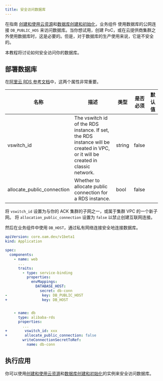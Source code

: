 ```yaml
---
title: 安全访问数据库
---
```


在指南 [创建和使用云资源](./provision-and-consume-database)和[数据库创建和初始化](./provision-and-initiate-database)，业务组件
使用数据库的公网连接 `DB_PUBLIC_HOS` 来访问数据库。当你想试用，创建 PoC，或在云提供商集群之外使用数据库时，这是必要的。但是，对于数据库的生产使用来说，它是不安全的。

本教程将讨论如何安全访问你的数据库。

## 部署数据库

在[阿里云 RDS 参考文档](./terraform/alibaba-rds)中，这两个属性非常重要。

| 名称                         | 描述                                                                                                                             | 类型     | 是否必须  | 默认值 |
|----------------------------|--------------------------------------------------------------------------------------------------------------------------------|--------|-------|-----|
| vswitch_id                 | The vswitch id of the RDS instance. If set, the RDS instance will be created in VPC, or it will be created in classic network. | string | false |     |
| allocate_public_connection | Whether to allocate public connection for a RDS instance.                                                                      | bool   | false |     |

将 `vswitch_id` 设置为与你的 ACK 集群的子网之一，或属于集群 VPC 的一个新子网。
将 `allocation_public_connection` 设置为 `false` 以禁止创建互联网连接。

然后在业务组件中使用 `DB_HOST`，通过私有网络连接安全地连接数据库。

```yaml
apiVersion: core.oam.dev/v1beta1
kind: Application

spec:
  components:
    - name: web
      ...
      traits:
        - type: service-binding
          properties:
            envMappings:
              DATABASE_HOST:
                secret: db-conn
-                key: DB_PUBLIC_HOST
+                key: DB_HOST


    - name: db
      type: alibaba-rds
      properties:
        ...
+        vswitch_id: xxx
+        allocate_public_connection: false
        writeConnectionSecretToRef:
          name: db-conn
```

## 执行应用

你可以使用[创建和使用云资源](./provision-and-consume-database)和[数据库创建和初始化](./provision-and-initiate-database)的实例来安全访问数据库。
